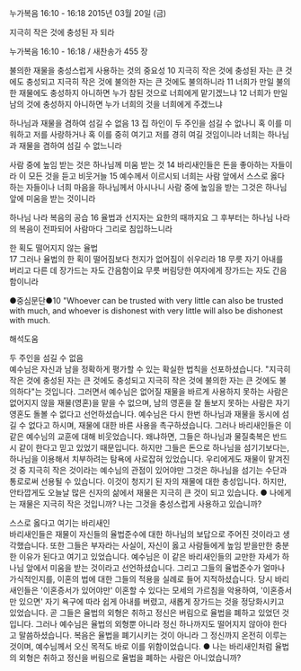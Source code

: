 누가복음 16:10 - 16:18 
2015년 03월 20일 (금)

지극히 작은 것에 충성된 자 되라



누가복음 16:10 - 16:18 / 새찬송가 455 장


불의한 재물을 충성스럽게 사용하는 것의 중요성
10 지극히 작은 것에 충성된 자는 큰 것에도 충성되고 지극히 작은 것에 불의한 자는 큰 것에도 불의하니라 11 너희가 만일 불의한 재물에도 충성하지 아니하면 누가 참된 것으로 너희에게 맡기겠느냐 12 너희가 만일 남의 것에 충성하지 아니하면 누가 너희의 것을 너희에게 주겠느냐 

하나님과 재물을 겸하여 섬길 수 없음
13 집 하인이 두 주인을 섬길 수 없나니 혹 이를 미워하고 저를 사랑하거나 혹 이를 중히 여기고 저를 경히 여길 것임이니라 너희는 하나님과 재물을 겸하여 섬길 수 없느니라 

사람 중에 높임 받는 것은 하나님께 미움 받는 것
14 바리새인들은 돈을 좋아하는 자들이라 이 모든 것을 듣고 비웃거늘 15 예수께서 이르시되 너희는 사람 앞에서 스스로 옳다 하는 자들이나 너희 마음을 하나님께서 아시나니 사람 중에 높임을 받는 그것은 하나님 앞에 미움을 받는 것이니라 

하나님 나라 복음의 공습 
16 율법과 선지자는 요한의 때까지요 그 후부터는 하나님 나라의 복음이 전파되어 사람마다 그리로 침입하느니라 

한 획도 떨어지지 않는 율법  
17 그러나 율법의 한 획이 떨어짐보다 천지가 없어짐이 쉬우리라 18 무릇 자기 아내를 버리고 다른 데 장가드는 자도 간음함이요 무릇 버림당한 여자에게 장가드는 자도 간음함이니라


●중심문단●10 "Whoever can be trusted with very little can also be trusted with much, and whoever is dishonest with very little will also be dishonest with much.

해석도움





두 주인을 섬길 수 없음  
예수님은 자신과 남을 정확하게 평가할 수 있는 확실한 법칙을 선포하셨습니다.  "지극히 작은 것에 충성된 자는 큰 것에도 충성되고 지극히 작은 것에 불의한 자는 큰 것에도 불의하다"는 것입니다. 그러면서 예수님은 없어질 재물을 바르게 사용하지 못하는 사람은 없어지지 않을 재물(영혼)을 맡을 수 없으며, 남의 영혼을 잘 돌보지 못하는 사람은 자기 영혼도 돌볼 수 없다고 선언하셨습니다. 예수님은 다시 한번 하나님과 재물을 동시에 섬길 수 없다고 하시며, 재물에 대한 바른 사용을 촉구하셨습니다. 그러나 바리새인들은 이 같은 예수님의 교훈에 대해 비웃었습니다. 왜냐하면, 그들은 하나님과 물질축복은 반드시 같이 한다고 믿고 있었기 때문입니다. 하지만 그들은 돈으로 하나님을 섬기기보다는, 하나님을 이용해서 치부하려는 탐욕에 사로잡혀 있었습니다. 우리에게도 재물이 맡겨진 것 중 지극히 작은 것이라는 예수님의 관점이 있어야만 그것은 하나님을 섬기는 수단과 통로로써 선용될 수 있습니다. 이것이 청지기 된 자의 재물에 대한 충성입니다. 하지만, 안타깝게도 오늘날 많은 신자의 삶에서 재물은 지극히 큰 것이 되고 있습니다. 
● 나에게는 재물은 지극히 작은 것입니까? 나는 그것을 충성스럽게 사용하고 있습니까?      

스스로 옳다고 여기는 바리새인  
바리새인들은 재물이 자신들의 율법준수에 대한 하나님의 보답으로 주어진 것이라고 생각했습니다. 또한 그들은 부자라는 사실이, 자신이 옳고 사람들에게 높임 받을만한 충분한 이유가 된다고 여기고 있었습니다. 예수님은 이 같은 바리새인들의 교만한 자세가 하나님 앞에서 미움을 받는 것이라고 선언하셨습니다. 그리고 그들의 율법준수가 얼마나 가식적인지를, 이혼의 법에 대한 그들의 적용을 실례로 들어 지적하셨습니다. 당시 바리새인들은 '이혼증서가 있어야만' 이혼할 수 있다는 모세의 가르침을 악용하여, '이혼증서만 있으면' 자기 욕구에 따라 쉽게 아내를 버렸고, 새롭게 장가드는 것을 정당화시키고 있었습니다. 곧 그들은 율법의 외형은 취하고 정신은 버림으로 율법을 폐하고 있었던 것입니다. 그러나 예수님은 율법의 외형뿐 아니라 정신 하나까지도 떨어지지 않아야 한다고 말씀하셨습니다. 복음은 율법을 폐기시키는 것이 아니라 그 정신까지 온전히 이루는 것이며, 예수님께서 오신 목적도 바로 이를 위함이었습니다. 
● 나는 바리새인처럼 율법의 외형은 취하고 정신을 버림으로 율법을 폐하는 사람은 아니었습니까?